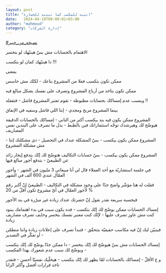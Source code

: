 ```yaml
---
layout: post
title: "انتبه للمكسب كما تنتبه للخسارة"
date:   2024-04-10T00:00:01+03:00
author: "mahmoud"
category: "إدارة الشركات"
---
```



[<u>\#نصيحة\_من\_خبير</u>](https://www.facebook.com/hashtag/%D9%86%D8%B5%D9%8A%D8%AD%D8%A9_%D9%85%D9%86_%D8%AE%D8%A8%D9%8A%D8%B1?__eep__=6&__cft__%5b0%5d=AZXBnEizfnj44G24dXcQRlOU8A4EowZuTwcliLJOy1bM5bWk8Bh2oM4kLgxdycENImTBuHkmMJLHPq87oakZ_JZdQq9lJCO8itlKf2tTMeP9OgbpqAuITG05cxB7W-QjMJer7ENQk2iyEWzclvqST_jK3b75gqo6FuOq7nTrDEXKcg&__tn__=*NK-R)




الاهتمام بالحسابات مش بسّ هينبّهك لو بتخسر

دا هينبّهك كمان لو بتكسب !!!




بمعنى

ممكن تكون بتكسب فعلا من المشروع بتاعك - لكنّك مش
حاسس

ممكن تكون بتاخد من أرباح المشروع وتصرف على نفسك بشكل
مبالغ فيه

وبسبب عدم إمساكك بحسابات مظبوطة - تقوم تعتبر المشروع
فاشل - فتقفله !!

بينما المشروع مربح ومجدي - إنتا اللي فاشل وسفيه في
الإنفاق




المشروع ممكن يكون فيه بند بيكسب أكتر من التاني - إمساكك
بالحسابات الدقيقة هيوضّح لك وهيرشدك توجّه استثماراتك فين بالظبط - بدل ما
تصرف على البندين نفس المصاريف




المشروع ممكن يكون بيكسب - بسّ المشكلة عندك في التحصيل -
دي مشكلتك إنتا - مش مشكلة المشروع




المشروع ممكن يكون بيكسب - بسّ حسابات التكاليف هتوضّح لك
إنّك بتدفع إيجار زائد عن الطبيعيّ - بتدفع أجور مبالغ فيها




في جلسة استشاريّة مع أحد العملاء قال لي أنا مبيعاتي 3
مليون في الشهر - وأجور العمّال عندي 600 ألف في الشهر

فقلت له هنا مؤشّر واضح جدّا على وجود مشكلة في التكاليف -
الطبيعيّ إنّ أكبر رقم لأجور العمّال في أيّ مشروع تكون أقلّ من 20 %

فبحسبة سريعة نقدر نقول إنّ حضرتك عندك زيادة غير مبرّرة في
بند الأجور




إمساك الحسابات ممكن يوضّح لك إنّك بتكسب - فده يكون سبب في
بدء اهتمامك ببنود كنت مش عاوز تصرف عليها - لإنّك كنت معتبر نفسك بتخسر
وخايف تصرف مصاريف زيادة

فيتبيّن ليك إنّ فيه مكاسب حقيقيّة بتتحقّق - فتبدأ تصرف على
إعلانات زيادة وانتا متطمّن - أو تفكّر في التصدير




إمساك الحسابات مش بسّ هيوضّح لك إنّك بتخسر - دا ممكن جدّا
يوضّح لك إنّك بتكسب - ويوضّح لك سبب عدم شعورك بهذا المكسب




و ع الأقلّ - إمساكك بالحسابات لمّا يظهر لك إنّك بتكسب -
هيخلّيك نفسيّا أحسن - فتقدر تاخد قرارات أفضل وأكثر اتّزانا

